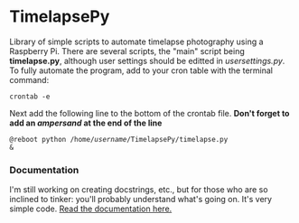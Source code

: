 # TimelapsePy
Library of simple scripts to automate timelapse photography using a Raspberry Pi. There are several scripts, the "main" script being **timelapse.py**, although user settings should be editted in *usersettings.py*. 
To fully automate the program, add to your cron table with the terminal command: 

<code>crontab -e</code>

Next add the following line to the bottom of the crontab file. **Don't forget to add an *ampersand* at the end of the line**

<code>@reboot python /home/*username*/TimelapsePy/timelapse.py &</code>

### Documentation
I'm still working on creating docstrings, etc., but for those who are so inclined to tinker: you'll probably understand what's going on. It's very simple code.
<a href="https://github.com/benstanfish/TimelapsePy/blob/main/docs/TimelapsePy%20Documentation.pdf">Read the documentation here.</a>
